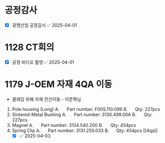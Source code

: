 
# 공정감사

- [x] 광명산업 공정감사 ✅ 2025-04-01



# 1128 CT회의
- [x] 공정 비디오 촬영 ✅ 2025-04-01

# 1179 J-OEM 자재 4QA 이동
- 클레임 위해 자재 전산이동 - 이준혁님
1. Pole housing (Long)
	A.      Part number: F00S.110.099
	B.      Qty: 227pcs
2. Sintered-Metal Bushing
	A.      Part number: 3130.499.00A
	B.      Qty: 227pcs
3. Magnet
	A.      Part number: 3134.540.200
	B.      Qty: 454pcs
4. Spring Clip
	A.      Part number: 3131.250.033
	B.      Qty: 454pcs
	[[4qa]]
	- [x]  ✅ 2025-04-03